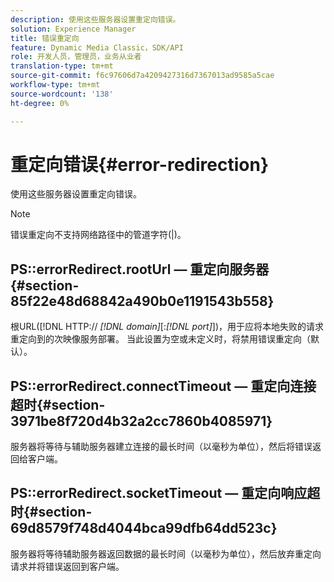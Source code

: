 ```yaml
---
description: 使用这些服务器设置重定向错误。
solution: Experience Manager
title: 错误重定向
feature: Dynamic Media Classic，SDK/API
role: 开发人员，管理员，业务从业者
translation-type: tm+mt
source-git-commit: f6c97606d7a4209427316d7367013ad9585a5cae
workflow-type: tm+mt
source-wordcount: '138'
ht-degree: 0%

---
```



# 重定向错误{#error-redirection}

使用这些服务器设置重定向错误。

>[!NOTE]
>
>错误重定向不支持网络路径中的管道字符(|)。

## PS::errorRedirect.rootUrl — 重定向服务器{#section-85f22e48d68842a490b0e1191543b558}

根URL([!DNL HTTP:// *[!DNL domain]*[:*[!DNL port]*])，用于应将本地失败的请求重定向到的次映像服务部署。 当此设置为空或未定义时，将禁用错误重定向（默认）。

## PS::errorRedirect.connectTimeout — 重定向连接超时{#section-3971be8f720d4b32a2cc7860b4085971}

服务器将等待与辅助服务器建立连接的最长时间（以毫秒为单位），然后将错误返回给客户端。

## PS::errorRedirect.socketTimeout — 重定向响应超时{#section-69d8579f748d4044bca99dfb64dd523c}

服务器将等待辅助服务器返回数据的最长时间（以毫秒为单位），然后放弃重定向请求并将错误返回到客户端。
